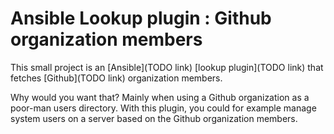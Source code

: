 # Ansible Lookup plugin : Github organization members

This small project is an [Ansible](TODO link) [lookup plugin](TODO link) that
fetches [Github](TODO link) organization members.

Why would you want that? Mainly when using a Github organization as a 
poor-man users directory. With this plugin, you could for example manage 
system users on a server based on the Github organization members.
